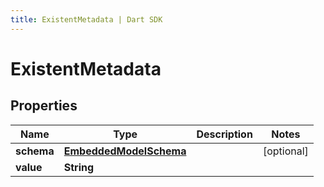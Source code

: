 ```yaml
---
title: ExistentMetadata | Dart SDK
---
```


# ExistentMetadata

## Properties
Name | Type | Description | Notes
------------ | ------------- | ------------- | -------------
**schema** | [**EmbeddedModelSchema**](EmbeddedModelSchema) |  | [optional] 
**value** | **String** |  | 


